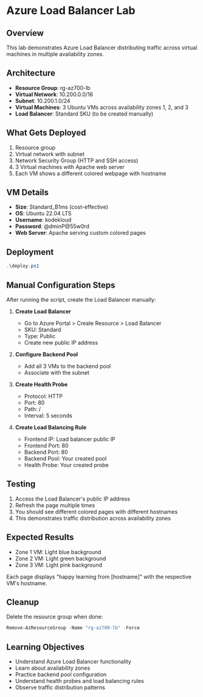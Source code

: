 # Azure Load Balancer Lab

## Overview
This lab demonstrates Azure Load Balancer distributing traffic across virtual machines in multiple availability zones.

## Architecture
- **Resource Group**: rg-az700-lb
- **Virtual Network**: 10.200.0.0/16
- **Subnet**: 10.200.1.0/24
- **Virtual Machines**: 3 Ubuntu VMs across availability zones 1, 2, and 3
- **Load Balancer**: Standard SKU (to be created manually)

## What Gets Deployed
1. Resource group
2. Virtual network with subnet
3. Network Security Group (HTTP and SSH access)
4. 3 Virtual machines with Apache web server
5. Each VM shows a different colored webpage with hostname

## VM Details
- **Size**: Standard_B1ms (cost-effective)
- **OS**: Ubuntu 22.04 LTS
- **Username**: kodekloud
- **Password**: @dminP@55w0rd
- **Web Server**: Apache serving custom colored pages

## Deployment
```powershell
.\deploy.ps1
```

## Manual Configuration Steps
After running the script, create the Load Balancer manually:

1. **Create Load Balancer**
   - Go to Azure Portal > Create Resource > Load Balancer
   - SKU: Standard
   - Type: Public
   - Create new public IP address

2. **Configure Backend Pool**
   - Add all 3 VMs to the backend pool
   - Associate with the subnet

3. **Create Health Probe**
   - Protocol: HTTP
   - Port: 80
   - Path: /
   - Interval: 5 seconds

4. **Create Load Balancing Rule**
   - Frontend IP: Load balancer public IP
   - Frontend Port: 80
   - Backend Port: 80
   - Backend Pool: Your created pool
   - Health Probe: Your created probe

## Testing
1. Access the Load Balancer's public IP address
2. Refresh the page multiple times
3. You should see different colored pages with different hostnames
4. This demonstrates traffic distribution across availability zones

## Expected Results
- Zone 1 VM: Light blue background
- Zone 2 VM: Light green background  
- Zone 3 VM: Light pink background

Each page displays "happy learning from [hostname]" with the respective VM's hostname.

## Cleanup
Delete the resource group when done:
```powershell
Remove-AzResourceGroup -Name "rg-az700-lb" -Force
```

## Learning Objectives
- Understand Azure Load Balancer functionality
- Learn about availability zones
- Practice backend pool configuration
- Understand health probes and load balancing rules
- Observe traffic distribution patterns
